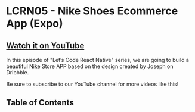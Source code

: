 # LCRN05 - Nike Shoes Ecommerce App (Expo)

## [Watch it on YouTube](https://youtu.be/9E2Ieyk2oBk)

In this episode of "Let’s Code React Native" series, we are going to build a beautiful Nike Store APP based on the design created by Joseph on Dribbble.

Be sure to subscribe to our YouTube channel for more videos like this!

## Table of Contents


